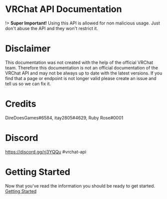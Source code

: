 # VRChat API Documentation
!> **Super Important!** Using this API is allowed for non malicious usage. Just don't abuse the API and they won't restrict it.

# Disclaimer

This documentation was not created with the help of the official VRChat team. Therefore this documentation is not an official documentation of the VRChat API and may not be always up to date with the latest versions. If you find that a page or endpoint is not longer valid please create an issue and tell us so we can fix it.

# Credits

DireDoesGames#6584, itay2805#4629, Ruby Rose#0001

# Discord
https://discord.gg/rj3YQQu #vrchat-api

# Getting Started

Now that you've read the information you should be ready to get started.
[Getting Started](GettingStarted.md)
